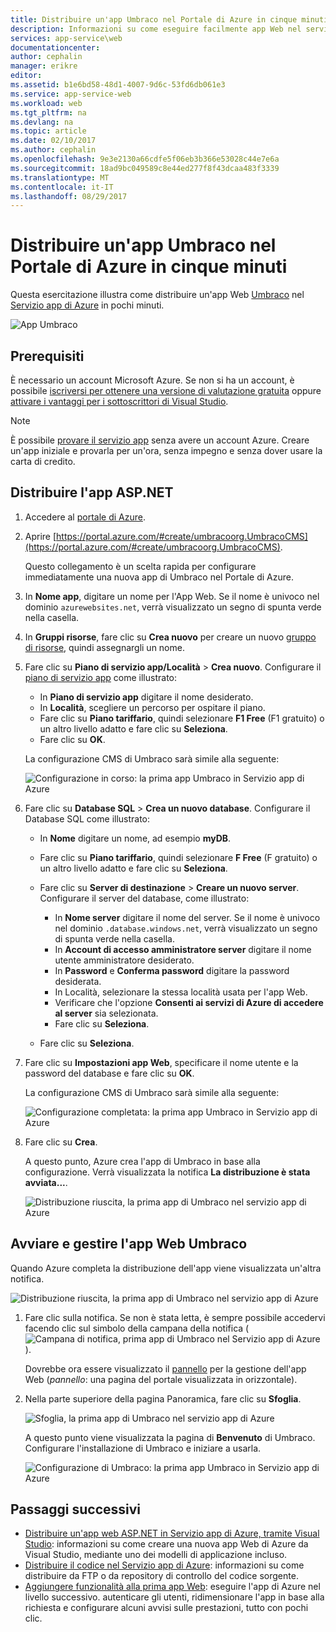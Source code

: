 ```yaml
---
title: Distribuire un'app Umbraco nel Portale di Azure in cinque minuti | Microsoft Docs
description: Informazioni su come eseguire facilmente app Web nel servizio app distribuendo un'app ASP.NET di esempio. Visualizzare i risultati immediatamente.
services: app-service\web
documentationcenter: 
author: cephalin
manager: erikre
editor: 
ms.assetid: b1e6bd58-48d1-4007-9d6c-53fd6db061e3
ms.service: app-service-web
ms.workload: web
ms.tgt_pltfrm: na
ms.devlang: na
ms.topic: article
ms.date: 02/10/2017
ms.author: cephalin
ms.openlocfilehash: 9e3e2130a66cdfe5f06eb3b366e53028c44e7e6a
ms.sourcegitcommit: 18ad9bc049589c8e44ed277f8f43dcaa483f3339
ms.translationtype: MT
ms.contentlocale: it-IT
ms.lasthandoff: 08/29/2017
---
```

# <a name="deploy-an-umbraco-web-app-in-the-azure-portal-in-five-minutes"></a>Distribuire un'app Umbraco nel Portale di Azure in cinque minuti

Questa esercitazione illustra come distribuire un'app Web [Umbraco](https://our.umbraco.org/) nel [Servizio app di Azure](../app-service/app-service-value-prop-what-is.md) in pochi minuti.

![App Umbraco](./media/app-service-web-get-started-dotnet-portal/defaultpage.png)

## <a name="prerequisites"></a>Prerequisiti
È necessario un account Microsoft Azure. Se non si ha un account, è possibile [iscriversi per ottenere una versione di valutazione gratuita](https://azure.microsoft.com/pricing/free-trial/?WT.mc_id=A261C142F) oppure [attivare i vantaggi per i sottoscrittori di Visual Studio](https://azure.microsoft.com/pricing/member-offers/msdn-benefits-details/?WT.mc_id=A261C142F).

> [!NOTE]
> È possibile [provare il servizio app](https://azure.microsoft.com/try/app-service/) senza avere un account Azure. Creare un'app iniziale e provarla per un'ora, senza impegno e senza dover usare la carta di credito.
> 
> 

## <a name="deploy-the-aspnet-app"></a>Distribuire l'app ASP.NET
1. Accedere al [portale di Azure](https://portal.azure.com).

2. Aprire [https://portal.azure.com/#create/umbracoorg.UmbracoCMS](https://portal.azure.com/#create/umbracoorg.UmbracoCMS).

    Questo collegamento è un scelta rapida per configurare immediatamente una nuova app di Umbraco nel Portale di Azure.

3. In **Nome app**, digitare un nome per l'App Web. Se il nome è univoco nel dominio `azurewebsites.net`, verrà visualizzato un segno di spunta verde nella casella.
   
5. In **Gruppi risorse**, fare clic su **Crea nuovo** per creare un nuovo [gruppo di risorse](../azure-resource-manager/resource-group-overview.md), quindi assegnargli un nome.

7. Fare clic su **Piano di servizio app/Località** > **Crea nuovo**. Configurare il [piano di servizio app](../app-service/azure-web-sites-web-hosting-plans-in-depth-overview.md) come illustrato:

    - In **Piano di servizio app** digitare il nome desiderato.
    - In **Località**, scegliere un percorso per ospitare il piano.
    - Fare clic su **Piano tariffario**, quindi selezionare **F1 Free** (F1 gratuito) o un altro livello adatto e fare clic su **Seleziona**.
    - Fare clic su **OK**.

    La configurazione CMS di Umbraco sarà simile alla seguente:

    ![Configurazione in corso: la prima app Umbraco in Servizio app di Azure](./media/app-service-web-get-started-dotnet-portal/configure-in-progress.png)

12. Fare clic su **Database SQL** > **Crea un nuovo database**. Configurare il Database SQL come illustrato:

    - In **Nome** digitare un nome, ad esempio **myDB**.
    - Fare clic su **Piano tariffario**, quindi selezionare **F Free** (F gratuito) o un altro livello adatto e fare clic su **Seleziona**.
    - Fare clic su **Server di destinazione** > **Creare un nuovo server**. Configurare il server del database, come illustrato:

        - In **Nome server** digitare il nome del server. Se il nome è univoco nel dominio `.database.windows.net`, verrà visualizzato un segno di spunta verde nella casella.
        - In **Account di accesso amministratore server** digitare il nome utente amministratore desiderato.
        - In **Password** e **Conferma password** digitare la password desiderata.
        - In Località, selezionare la stessa località usata per l'app Web.
        - Verificare che l'opzione **Consenti ai servizi di Azure di accedere al server** sia selezionata.
        - Fare clic su **Seleziona**.
    
    - Fare clic su **Seleziona**.

13. Fare clic su **Impostazioni app Web**, specificare il nome utente e la password del database e fare clic su **OK**.

    La configurazione CMS di Umbraco sarà simile alla seguente:

    ![Configurazione completata: la prima app Umbraco in Servizio app di Azure](./media/app-service-web-get-started-dotnet-portal/configure-complete.png)

14. Fare clic su **Crea**.
    
    A questo punto, Azure crea l'app di Umbraco in base alla configurazione. Verrà visualizzata la notifica **La distribuzione è stata avviata...**.

    ![Distribuzione riuscita, la prima app di Umbraco nel servizio app di Azure](./media/app-service-web-get-started-dotnet-portal/deployment-started.png)
   
## <a name="launch-and-manage-your-umrbaco-web-app"></a>Avviare e gestire l'app Web Umbraco

Quando Azure completa la distribuzione dell'app viene visualizzata un'altra notifica.

![Distribuzione riuscita, la prima app di Umbraco nel servizio app di Azure](./media/app-service-web-get-started-dotnet-portal/deployment-succeeded.png)

1. Fare clic sulla notifica. Se non è stata letta, è sempre possibile accedervi facendo clic sul simbolo della campana della notifica (![Campana di notifica, prima app di Umbraco nel Servizio app di Azure](./media/app-service-web-get-started-dotnet-portal/notification.png)).

    Dovrebbe ora essere visualizzato il [pannello](../azure-resource-manager/resource-group-portal.md#manage-resources) per la gestione dell'app Web (*pannello*: una pagina del portale visualizzata in orizzontale).

3. Nella parte superiore della pagina Panoramica, fare clic su **Sfoglia**.
   
    ![Sfoglia, la prima app di Umbraco nel servizio app di Azure](./media/app-service-web-get-started-dotnet-portal/browse.png)

    A questo punto viene visualizzata la pagina di **Benvenuto** di Umbraco. Configurare l'installazione di Umbraco e iniziare a usarla.

    ![Configurazione di Umbraco: la prima app Umbraco in Servizio app di Azure](./media/app-service-web-get-started-dotnet-portal/umbraco-config.png)
    
## <a name="next-steps"></a>Passaggi successivi
* [Distribuire un'app web ASP.NET in Servizio app di Azure, tramite Visual Studio](app-service-web-get-started-dotnet.md): informazioni su come creare una nuova app Web di Azure da Visual Studio, mediante uno dei modelli di applicazione incluso.
* [Distribuire il codice nel Servizio app di Azure](web-sites-deploy.md): informazioni su come distribuire da FTP o da repository di controllo del codice sorgente.
* [Aggiungere funzionalità alla prima app Web](app-service-web-get-started-2.md): eseguire l'app di Azure nel livello successivo. autenticare gli utenti, ridimensionare l'app in base alla richiesta e configurare alcuni avvisi sulle prestazioni, tutto con pochi clic.
